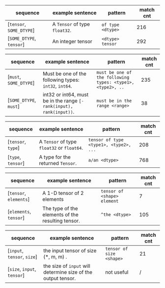 

| sequence                 | example sentence              | pattern           | match cnt |
| ------------------------ | ----------------------------- | ----------------- | --------- |
| [`tensor`, `SOME_DTYPE`] | A `Tensor` of type `float32`. | `of type <dtype>` | 216       |
| [`SOME_DTYPE`, `tensor`] | An integer tensor             | `<dtype> tensor`  | 292       |





| sequence               | example sentence                                             | pattern                                                    | match cnt |
| ---------------------- | ------------------------------------------------------------ | ---------------------------------------------------------- | --------- |
| [`must`, `SOME_DTYPE`] | Must be one of the following types: `int32`, `int64`.        | `must be one of the following types: <type1>, <type2>, ..` | 235       |
| [`SOME_DTYPE`, `must`] | int32 or int64, must be in the range `[-rank(input), rank(input))`. | `must be in the range <range>`                             | 38        |





| sequence           | example sentence                           | pattern                                | match cnt |
| ------------------ | ------------------------------------------ | -------------------------------------- | --------- |
| [`tensor`, `type`] | A `Tensor` of type `float32` or `float64`. | `tensor of type <type1>, <type2>, ...` | 208       |
| [`type`, `tensor`] | A type for the returned `Tensor`.          | `a/an <dtype>`                         | 768       |





| sequence               | example sentence                                  | pattern                     | match cnt |
| ---------------------- | ------------------------------------------------- | --------------------------- | --------- |
| [`tensor`, `elements`] | A 1-D tensor of 2 elements                        | `tensor of <shape> element` | 7         |
| [`elements`, `tensor`] | The type of the elements of the resulting tensor. | `^the <dtype>`              | 105       |





| sequence                    | example sentence                                             | pattern                  | match cnt |
| --------------------------- | ------------------------------------------------------------ | ------------------------ | --------- |
| [`input`, `tensor`, `size`] | the input tensor of size (*, m, m) .                         | `tensor of size <shape>` | 21        |
| [`size`, `input`, `tensor`] | the size of `input` will determine size of the output tensor. | not useful               | /         |







